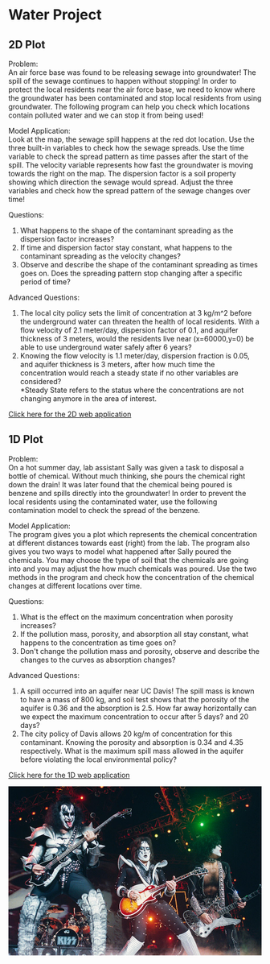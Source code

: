 # Water Project

## 2D Plot

Problem:<br>
An air force base was found to be releasing sewage into groundwater! The spill of the sewage continues to happen without stopping! In order to protect the local residents near the air force base, we need to know where the groundwater has been contaminated and stop local residents from using groundwater. The following program can help you check which locations contain polluted water and we can stop it from being used! 

Model Application:<br> 
Look at the map, the sewage spill happens at the red dot location. Use the three built-in variables to check how the sewage spreads. Use the time variable to check the spread pattern as time passes after the start of the spill. The velocity variable represents how fast the groundwater is moving towards the right on the map. The dispersion factor is a soil property showing which direction the sewage would spread. Adjust the three variables and check how the spread pattern of the sewage changes over time! 

Questions: <br>
1) What happens to the shape of the contaminant spreading as the dispersion factor increases?<br>
2) If time and dispersion factor stay constant, what happens to the contaminant spreading as the velocity changes?<br>
3) Observe and describe the shape of the contaminant spreading as times goes on. Does the spreading pattern stop changing after a specific period of time?

Advanced Questions:<br>
1) The local city policy sets the limit of concentration at 3 kg/m^2 before the underground water can threaten the health of local residents. With a flow velocity of 2.1 meter/day, dispersion factor of 0.1, and aquifer thickness of 3 meters, would the residents live near (x=60000,y=0) be able to use underground water safely after 6 years?  <br>
2) Knowing the flow velocity is 1.1 meter/day, dispersion fraction is 0.05, and aquifer thickness is 3 meters, after how much time the concentration would reach a steady state if no other variables are considered? <br>
*Steady State refers to the status where the concentrations are not changing anymore in the area of interest.

[Click here for the 2D web application](https://twodimensiontesting.herokuapp.com/)

## 1D Plot
Problem:<br>
On a hot summer day, lab assistant Sally was given a task to disposal a bottle of chemical. Without much thinking, she pours the chemical right down the drain! It was later found that the chemical being poured is benzene and spills directly into the groundwater! In order to prevent the local residents using the contaminated water, use the following contamination model to check the spread of the benzene. 

Model Application:<br> 
The program gives you a plot which represents the chemical concentration at different distances towards east (right) from the lab. The program also gives you two ways to model what happened after Sally poured the chemicals. You may choose the type of soil that the chemicals are going into and you may adjust the how much chemicals was poured. Use the two methods in the program and check how the concentration of the chemical changes at different locations over time.

Questions: <br>
1) What is the effect on the maximum concentration when porosity increases? <br>
2) If the pollution mass, porosity, and absorption all stay constant, what happens to the concentration as time goes on?<br>
3) Don't change the pollution mass and porosity, observe and describe the changes to the curves as absorption changes?<br>

Advanced Questions:<br>
1) A spill occurred into an aquifer near UC Davis! The spill mass is known to have a mass of 800 kg, and soil test shows that the porosity of the aquifer is 0.36 and the absorption is 2.5. How far away horizontally can we expect the maximum concentration to occur after 5 days? and 20 days? <br>
2) The city policy of Davis allows 20 kg/m of concentration for this contaminant. Knowing the porosity and absorption is 0.34 and 4.35 respectively. What is the maximum spill mass allowed in the aquifer before violating the local environmental policy?

[Click here for the 1D web application](https://onedimensiontesting.herokuapp.com/)

![](Pic.jpg)
